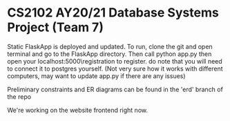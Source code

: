 # CS2102 AY20/21 Database Systems Project (Team 7)

Static FlaskApp is deployed and updated. To run, clone the git and open terminal and go to the FlaskApp directory. Then call python app.py then open your localhost:5000\registration to register. do note that you will need to connect it to postgres yourself. (Not very sure how it works with different computers, may want to update app.py if there are any issues)

Preliminary constraints and ER diagrams can be found in the 'erd' branch of the repo

We're working on the website frontend right now.

